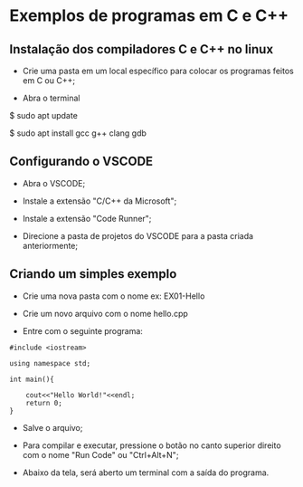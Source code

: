 # Exemplos de programas em C e C++

## Instalação dos compiladores C e C++ no linux

- Crie uma pasta em um local específico para colocar os programas feitos em C ou C++;

- Abra o terminal

$ sudo apt update

$ sudo apt install gcc g++ clang gdb

## Configurando o VSCODE

- Abra o VSCODE;

- Instale a extensão "C/C++ da Microsoft";

- Instale a extensão "Code Runner";

- Direcione a pasta de projetos do VSCODE para a pasta criada anteriormente;

## Criando um simples exemplo

- Crie uma nova pasta com o nome ex: EX01-Hello

- Crie um novo arquivo com o nome hello.cpp

- Entre com o seguinte programa:
  
```
#include <iostream>

using namespace std;

int main(){

    cout<<"Hello World!"<<endl;
    return 0;
}
```

- Salve o arquivo;

- Para compilar e executar, pressione o botão no canto superior direito com o nome "Run Code" ou "Ctrl+Alt+N";

- Abaixo da tela, será aberto um terminal com a saída do programa.
